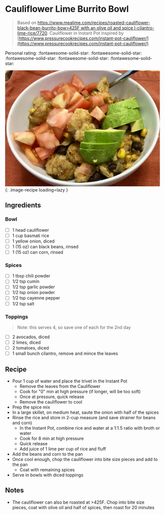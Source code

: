 # Cauliflower Lime Burrito Bowl

> Based on [https://www.mealime.com/recipes/roasted-cauliflower-black-bean-burrito-bow>425F with an olive oil and spice l-cilantro-lime-rice/7720](https://www.mealime.com/recipes/roasted-cauliflower-black-bean-burrito-bowl-cilantro-lime-rice/7720). Cauliflower in Instant Pot inspired by [https://www.pressurecookrecipes.com/instant-pot-cauliflower/](https://www.pressurecookrecipes.com/instant-pot-cauliflower/)

<!-- {cts} rating=5; (User can specify rating on scale of 1-5) -->

Personal rating: :fontawesome-solid-star: :fontawesome-solid-star: :fontawesome-solid-star: :fontawesome-solid-star: :fontawesome-solid-star:

<!-- {cte} -->

<!-- {cts} name_image=cauliflower_lime_burrito_bowl.jpeg; (User can specify image name) -->

![cauliflower_lime_burrito_bowl.jpeg](./cauliflower_lime_burrito_bowl.jpeg){: .image-recipe loading=lazy }

<!-- {cte} -->

## Ingredients

### Bowl

- [ ] 1 head cauliflower
- [ ] 1 cup basmati rice
- [ ] 1 yellow onion, diced
- [ ] 1 (15 oz) can black beans, rinsed
- [ ] 1 (15 oz) can corn, rinsed

### Spices

- [ ] 1 tbsp chili powder
- [ ] 1/2 tsp cumin
- [ ] 1/2 tsp garlic powder
- [ ] 1/2 tsp onion powder
- [ ] 1/2 tsp cayenne pepper
- [ ] 1/2 tsp salt

### Toppings

> Note: this serves 4, so save one of each for the 2nd day

- [ ] 2 avocados, diced
- [ ] 2 limes, diced
- [ ] 2 tomatoes, diced
- [ ] 1 small bunch cilantro, remove and mince the leaves

## Recipe

- Pour 1 cup of water and place the trivet in the Instant Pot
    - Remove the leaves from the Cauliflower
    - Cook for "0" min at high pressure (if longer, will be too soft)
    - Once at pressure, quick release
    - Remove the cauliflower to cool
- Prep the spice mix
- In a large skillet, on medium heat, saute the onion with half of the spices
- Rinse the rice and store in 2-cup measure (and save strainer for beans and corn)
    - In the Instant Pot, combine rice and water at a 1:1.5 ratio with broth or water
    - Cook for 8 min at high pressure
    - Quick release
    - Add juice of 1 lime per cup of rice and fluff
- Add the beans and corn to the pan
- Once cool enough, chop the cauliflower into bite size pieces and add to the pan
    - Coat with remaining spices
- Serve in bowls with diced toppings

## Notes

- The cauliflower can also be roasted at >425F. Chop into bite size pieces, coat with olive oil and half of spices, then roast for 20 minutes
